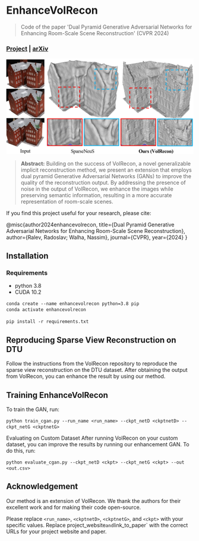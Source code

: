 # EnhanceVolRecon

> Code of the paper 'Dual Pyramid Generative Adversarial Networks for Enhancing Room-Scale Scene Reconstruction' (CVPR 2024)

### [Project](https://project_website.github.io/EnhanceVolRecon/) | [arXiv](https://arxiv.org/abs/link_to_paper) 

![teaser](./imgs/teaser.jpg)

>**Abstract:** Building on the success of VolRecon, a novel generalizable implicit reconstruction method, we present an extension that employs dual pyramid Generative Adversarial Networks (GANs) to improve the quality of the reconstruction output. By addressing the presence of noise in the output of VolRecon, we enhance the images while preserving semantic information, resulting in a more accurate representation of room-scale scenes.

If you find this project useful for your research, please cite: 

@misc{author2024enhancevolrecon,
title={Dual Pyramid Generative Adversarial Networks for Enhancing Room-Scale Scene Reconstruction},
author={Ralev, Radoslav; Walha, Nassim},
journal={CVPR},
year={2024}
}


## Installation

### Requirements

* python 3.8
* CUDA 10.2

```shell
conda create --name enhancevolrecon python=3.8 pip
conda activate enhancevolrecon

pip install -r requirements.txt
```

## Reproducing Sparse View Reconstruction on DTU
Follow the instructions from the VolRecon repository to reproduce the sparse view reconstruction on the DTU dataset. After obtaining the output from VolRecon, you can enhance the result by using our method.

## Training EnhanceVolRecon
To train the GAN, run:
```shell
python train_cgan.py --run_name <run_name> --ckpt_netD <ckptnetD> --ckpt_netG <ckptnetG> 
```

Evaluating on Custom Dataset
After running VolRecon on your custom dataset, you can improve the results by running our enhancement GAN. To do this, run:
```shell
python evaluate_cgan.py --ckpt_netD <ckpt> --ckpt_netG <ckpt> --out <out.csv>
```
## Acknowledgement
Our method is an extension of VolRecon. We thank the authors for their excellent work and for making their code open-source.

Please replace `<run_name>`, `<ckptnetD>`, `<ckptnetG>`, and `<ckpt>` with your specific values. Replace project_website` and `link_to_paper` with the correct URLs for your project website and paper.




